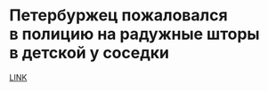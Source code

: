 # Петербуржец пожаловался в полицию на радужные шторы в детской у соседки



[LINK](https://varlamov.ru/3636744.html)
